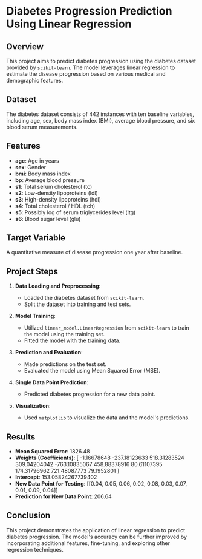 # Diabetes Progression Prediction Using Linear Regression

## Overview
This project aims to predict diabetes progression using the diabetes dataset provided by `scikit-learn`. The model leverages linear regression to estimate the disease progression based on various medical and demographic features.

## Dataset
The diabetes dataset consists of 442 instances with ten baseline variables, including age, sex, body mass index (BMI), average blood pressure, and six blood serum measurements.

## Features
- **age**: Age in years
- **sex**: Gender
- **bmi**: Body mass index
- **bp**: Average blood pressure
- **s1**: Total serum cholesterol (tc)
- **s2**: Low-density lipoproteins (ldl)
- **s3**: High-density lipoproteins (hdl)
- **s4**: Total cholesterol / HDL (tch)
- **s5**: Possibly log of serum triglycerides level (ltg)
- **s6**: Blood sugar level (glu)

## Target Variable
A quantitative measure of disease progression one year after baseline.

## Project Steps
1. **Data Loading and Preprocessing**:
   - Loaded the diabetes dataset from `scikit-learn`.
   - Split the dataset into training and test sets.

2. **Model Training**:
   - Utilized `linear_model.LinearRegression` from `scikit-learn` to train the model using the training set.
   - Fitted the model with the training data.

3. **Prediction and Evaluation**:
   - Made predictions on the test set.
   - Evaluated the model using Mean Squared Error (MSE).

4. **Single Data Point Prediction**:
   - Predicted diabetes progression for a new data point.

5. **Visualization**:
   - Used `matplotlib` to visualize the data and the model's predictions.

## **Results**
- **Mean Squared Error**: 1826.48
- **Weights (Coefficients)**: [ -1.16678648 -237.18123633 518.31283524 309.04204042 -763.10835067 458.88378916 80.61107395 174.31796962 721.48087773 79.1952801 ]
- **Intercept**: 153.05824267739402
- **New Data Point for Testing**: [[0.04, 0.05, 0.06, 0.02, 0.08, 0.03, 0.07, 0.01, 0.09, 0.04]]
- **Prediction for New Data Point**: 206.64
  
## **Conclusion** 
This project demonstrates the application of linear regression to predict diabetes progression. The model's accuracy can be further improved by incorporating additional features, fine-tuning, and exploring other regression techniques.
